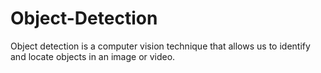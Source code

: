 # Object-Detection
Object detection is a computer vision technique that allows us to identify and locate objects in an image or video.
